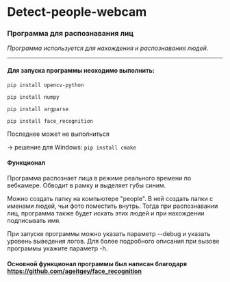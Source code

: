 # Detect-people-webcam

### Программа для распознавания лиц

*Программа используется для нахождения и распознавания людей.*

------------


#### Для запуска программы неоходимо выполнить:

```
pip install opencv-python

pip install numpy

pip install argparse

pip install face_recognition
```
Последнее может не выполниться 

-> решение для Windows: `pip install cmake `


#### Функционал

Программа распознает лица в режиме реального времени по вебкамере. Обводит в рамку и выделяет губы синим.

Можно создать папку на компьютере "people". В ней создать папки с именами людей, чьи фото поместить внутрь. Тогда при распознавании лиц, программа также будет искать этих людей и при нахождении подписывать имя.

При запуске программы можно указать параметр --debug и указать уровень выведения логов. Для более подробного описания при вызове программы укажите параметр -h.

#### Основной функционал программы был написан благодаря <https://github.com/ageitgey/face_recognition>
